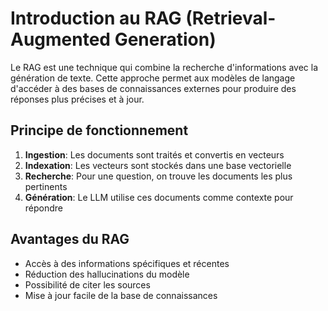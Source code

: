 # Introduction au RAG (Retrieval-Augmented Generation)

Le RAG est une technique qui combine la recherche d'informations avec la génération de texte. 
Cette approche permet aux modèles de langage d'accéder à des bases de connaissances externes 
pour produire des réponses plus précises et à jour.

## Principe de fonctionnement

1. **Ingestion**: Les documents sont traités et convertis en vecteurs
2. **Indexation**: Les vecteurs sont stockés dans une base vectorielle
3. **Recherche**: Pour une question, on trouve les documents les plus pertinents
4. **Génération**: Le LLM utilise ces documents comme contexte pour répondre

## Avantages du RAG

- Accès à des informations spécifiques et récentes
- Réduction des hallucinations du modèle
- Possibilité de citer les sources
- Mise à jour facile de la base de connaissances
